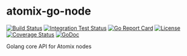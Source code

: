 <!--
SPDX-FileCopyrightText: 2019-present Open Networking Foundation <info@opennetworking.org>
SPDX-License-Identifier: Apache-2.0
-->

# atomix-go-node

[![Build Status](https://travis-ci.com/atomix/atomix-go-framework.svg?branch=master)](https://travis-ci.com/atomix/atomix-go-framework)
[![Integration Test Status](https://img.shields.io/travis/atomix/atomix-go-framework?label=Integration%20Tests&logo=Integration)](https://travis-ci.com/onosproject/onos-test)
[![Go Report Card](https://goreportcard.com/badge/github.com/atomix/atomix-go-framework)](https://goreportcard.com/report/github.com/atomix/atomix-go-framework)
[![License](https://img.shields.io/badge/License-Apache%202.0-blue.svg)](https://github.com/gojp/goreportcard/blob/master/LICENSE)
[![Coverage Status](https://img.shields.io/coveralls/github/atomix/atomix-go-framework/badge.svg)](https://coveralls.io/github/atomix/atomix-go-framework?branch=master)
[![GoDoc](https://godoc.org/github.com/atomix/atomix-go-framework?status.svg)](https://godoc.org/github.com/atomix/atomix-go-framework)

Golang core API for Atomix nodes
